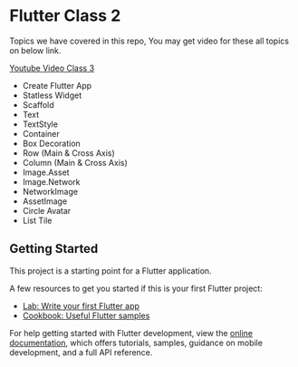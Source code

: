 # Flutter Class 2

Topics we have covered in this repo, You may get video for these all topics on below link.

[Youtube Video Class 3](https://youtu.be/3Qw1dnGislY)


- Create Flutter App
- Statless Widget
- Scaffold
- Text
- TextStyle
- Container
- Box Decoration
- Row (Main & Cross Axis)
- Column (Main & Cross Axis)
- Image.Asset
- Image.Network
- NetworkImage
- AssetImage
- Circle Avatar
- List Tile

## Getting Started

This project is a starting point for a Flutter application.

A few resources to get you started if this is your first Flutter project:

- [Lab: Write your first Flutter app](https://docs.flutter.dev/get-started/codelab)
- [Cookbook: Useful Flutter samples](https://docs.flutter.dev/cookbook)

For help getting started with Flutter development, view the
[online documentation](https://docs.flutter.dev/), which offers tutorials,
samples, guidance on mobile development, and a full API reference.
